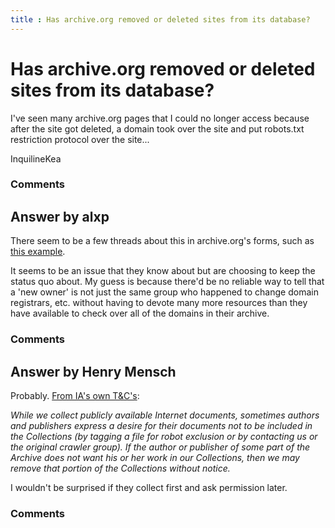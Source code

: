 ```yaml
---
title : Has archive.org removed or deleted sites from its database?
---
```

Has archive.org removed or deleted sites from its database?
=====================
I've seen many archive.org pages that I could no longer access because
after the site got deleted, a domain took over the site and put
robots.txt restriction protocol over the site...

InquilineKea

### Comments ###


Answer by alxp
----------------
There seem to be a few threads about this in archive.org's forms, such
as [this
example](http://archive.org/post/401293/parked-domains-robotstxt-disallows-viewing-of-past-content).

It seems to be an issue that they know about but are choosing to keep
the status quo about. My guess is because there'd be no reliable way to
tell that a 'new owner' is not just the same group who happened to
change domain registrars, etc. without having to devote many more
resources than they have available to check over all of the domains in
their archive.

### Comments ###

Answer by Henry Mensch
----------------
Probably. [From IA's own T&C's](http://archive.org/about/terms.php):

*While we collect publicly available Internet documents, sometimes
authors and publishers express a desire for their documents not to be
included in the Collections (by tagging a file for robot exclusion or by
contacting us or the original crawler group). If the author or publisher
of some part of the Archive does not want his or her work in our
Collections, then we may remove that portion of the Collections without
notice.*

I wouldn't be surprised if they collect first and ask permission later.

### Comments ###

